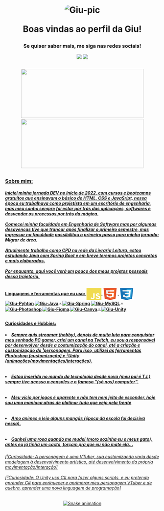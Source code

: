 <h1 align="center">
  <div>
    <img alt="Giu-pic" height="150" style="border-radius:50px;" src="https://github.com/giuliannagrego/giuliannagrego/assets/100610823/b35d23a7-c4f0-4470-877e-cbc53c17ec97">
  </div>
  
Boas vindas ao perfil da Giu!

</h1>

<h3 align="center">
  Se quiser saber mais, me siga nas redes sociais!
</h3>
  
<div align="center">
    <a href="https://instagram.com/giuliannagrego" target="_blank"><img src="https://img.shields.io/badge/-Instagram-%23E4405F?style=for-the-badge&logo=instagram&logoColor=white" target="_blank"></a>
  <a href="https://www.linkedin.com/in/giuliannagrego" target="_blank"><img src="https://img.shields.io/badge/-LinkedIn-%230077B5?style=for-the-badge&logo=linkedin&logoColor=white" target="_blank"></a> 
</div>

##

<div align="center">
  <a href="https://github.com/giuliannagrego">
  <img height="160em" width="400em" src="https://github-readme-stats.vercel.app/api?username=giuliannagrego&show_icons=true&theme=dracula&include_all_commits=true&count_private=true"/>
  <img height="160em" width="400em" src="https://github-readme-stats.vercel.app/api/top-langs/?username=giuliannagrego&layout=compact&langs_count=7&theme=dracula"/>
</div>

  ##
  
<h3> Sobre mim: </h3>

<h5 align="left"> 
  
  Iniciei minha jornada DEV no início de 2022, com cursos e bootcamps gratuitos que ensinavam o básico de HTML, CSS e JavaSript, nessa     época eu trabalhava  como projetista em um escritório de engenharia, mas meu sonho sempre foi estar por trás das aplicações, softwares e   desvendar os processos por trás da mágica.
  <br>
  <br>
  Comecei minha faculdade em Engenharia de Software mas por algumas desavenças tive que trancar após finalizar o primeiro semestre, mas     ingressar na faculdade possibilitou o primeiro passo para minha jornada: Migrar de área. 
  <br>
  <br>
  Atualmente trabalho como CPD na rede da Livraria Leitura, estou estudando Java com Spring Boot e em breve teremos projetos concretos e   mais elaborados.
  <br>
  <br>
  Por enquanto, aqui você verá um pouco dos meus projetos pessoais dessa trajetória.

</h5>

  ##
  
<h4>
  Linguagens e ferramentas que eu uso:
  <img align="center" alt="Giu-Js" height="40" width="50" src="https://raw.githubusercontent.com/devicons/devicon/master/icons/javascript/javascript-plain.svg">
  <img align="center" alt="Giu-HTML" height="40" width="50" src="https://raw.githubusercontent.com/devicons/devicon/master/icons/html5/html5-original.svg">
  <img align="center" alt="Giu-CSS" height="40" width="50" src="https://raw.githubusercontent.com/devicons/devicon/master/icons/css3/css3-original.svg">
  <img align="center" alt="Giu-Pyhton" height="50" width="50" src="https://cdn.jsdelivr.net/gh/devicons/devicon/icons/python/python-original.svg">
  <img align="center" alt="Giu-Java" height="40" width="50" src="https://cdn.jsdelivr.net/gh/devicons/devicon/icons/java/java-original.svg">
-
  <img align="center" alt="Giu-Spring" height="40" width="50" src="https://cdn.jsdelivr.net/gh/devicons/devicon/icons/spring/spring-original.svg">
  <img align="center" alt="Giu-MySQL" height="40" width="50" src="https://cdn.jsdelivr.net/gh/devicons/devicon/icons/mysql/mysql-original.svg">
-
  <img align="center" alt="Giu-Photoshop" height="40" width="50" src="https://cdn.jsdelivr.net/gh/devicons/devicon/icons/photoshop/photoshop-plain.svg">
  <img align="center" alt="Giu-Figma" height="40" width="50" src="https://cdn.jsdelivr.net/gh/devicons/devicon/icons/figma/figma-original.svg">
  <img align="center" alt="Giu-Canva" height="40" width="50" src="https://cdn.jsdelivr.net/gh/devicons/devicon/icons/canva/canva-original.svg">
-
  <img align="center" alt="Giu-Unity" height="100" src="https://cdn.jsdelivr.net/gh/devicons/devicon/icons/unity/unity-original-wordmark.svg" />
          
</h4>

  ##

<h4> Curiosidades e Hobbies: </h4>
  
<h5>
    <li>Sempre quis streamar (hobby), depois de muita luta para conquistar meu sonhado PC gamer, criei um canal na Twitch, eu sou a responsável por desenvolver desde a costumização do canal, até a criação e customização do ¹<i>personagem</i>. Para isso, utilizei as ferramentas Photoshop (customização) e ²Unity (animações/movimentações/interações).</li>
    <br>
    <br>
    <li>Estou inserida no mundo da tecnologia desde nova (meu pai é T.I.) sempre tive acesso a consoles e o famoso "(só nos) computer".</li>
    <br>
    <br>
    <li>Meu vício por jogos é aparente e não tem nem jeito de esconder, hoje sou uma maníaca atras de platinar tudo que vejo pela frente</li>
    <br>
    <br>
    <li>Amo animes e leio alguns mangás (época da escola foi decisiva nessa).</li>
    <br>
    <br>
    <li>Ganhei uma rosa quando me mudei (moro sozinha eu e meus gato), antes eu já tinha um cacto, torçam pra que eu não mate ela...</li>

</h5>
  
<h6>
      [¹Curiosidade: A personagem é uma VTuber, sua customização varia desde modelagem à desenvolvimento artístico, até desenvolvimento da própria movimentação/interação]
      <br>
      <br>
      [²Curiosidade: O Unity usa C# para fazer alguns scripts, e eu pretendo aprender C# para enriquecer e aprimorar meu personagem VTuber e de quebra, aprender uma nova linguagem de programação] 
</h6>
  
  
##

<div align="center">  
  
   ![Snake animation](https://github.com/giuliannagrego/giuliannagrego/blob/output/github-contribution-grid-snake.svg)
  
</div>

